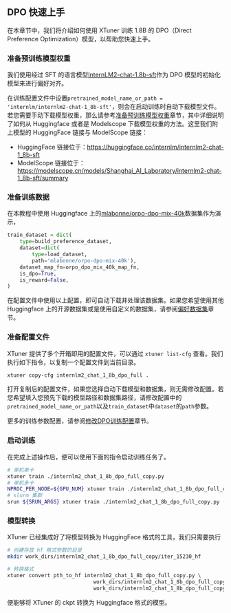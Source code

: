 ## DPO 快速上手

在本章节中，我们将介绍如何使用 XTuner 训练 1.8B 的 DPO（Direct Preference Optimization）模型，以帮助您快速上手。

### 准备预训练模型权重

我们使用经过 SFT 的语言模型[InternLM2-chat-1.8b-sft](https://huggingface.co/internlm/internlm2-chat-1_8b-sft)作为 DPO 模型的初始化模型来进行偏好对齐。

在训练配置文件中设置`pretrained_model_name_or_path = 'internlm/internlm2-chat-1_8b-sft'`，则会在启动训练时自动下载模型文件。若您需要手动下载模型权重，那么请参考[准备预训练模型权重](https://xtuner.readthedocs.io/zh-cn/latest/preparation/pretrained_model.html)章节，其中详细说明了如何从 Huggingface 或者是 Modelscope 下载模型权重的方法。这里我们附上模型的 HuggingFace 链接与 ModelScope 链接：

- HuggingFace 链接位于：https://huggingface.co/internlm/internlm2-chat-1_8b-sft
- ModelScope 链接位于：https://modelscope.cn/models/Shanghai_AI_Laboratory/internlm2-chat-1_8b-sft/summary

### 准备训练数据

在本教程中使用 Huggingface 上的[mlabonne/orpo-dpo-mix-40k](https://huggingface.co/datasets/mlabonne/orpo-dpo-mix-40k)数据集作为演示，

```python
train_dataset = dict(
    type=build_preference_dataset,
    dataset=dict(
        type=load_dataset,
        path='mlabonne/orpo-dpo-mix-40k'),
    dataset_map_fn=orpo_dpo_mix_40k_map_fn,
    is_dpo=True,
    is_reward=False,
)
```

在配置文件中使用以上配置，即可自动下载并处理该数据集。如果您希望使用其他 Huggingface 上的开源数据集或是使用自定义的数据集，请参阅[偏好数据集](../reward_model/preference_data.md)章节。

### 准备配置文件

XTuner 提供了多个开箱即用的配置文件，可以通过 `xtuner list-cfg` 查看。我们执行如下指令，以复制一个配置文件到当前目录。

```bash
xtuner copy-cfg internlm2_chat_1_8b_dpo_full .
```

打开复制后的配置文件，如果您选择自动下载模型和数据集，则无需修改配置。若您希望填入您预先下载的模型路径和数据集路径，请修改配置中的`pretrained_model_name_or_path`以及`train_dataset`中`dataset`的`path`参数。

更多的训练参数配置，请参阅[修改DPO训练配置](./modify_settings.md)章节。

### 启动训练

在完成上述操作后，便可以使用下面的指令启动训练任务了。

```bash
# 单机单卡
xtuner train ./internlm2_chat_1_8b_dpo_full_copy.py
# 单机多卡
NPROC_PER_NODE=${GPU_NUM} xtuner train ./internlm2_chat_1_8b_dpo_full_copy.py
# slurm 集群
srun ${SRUN_ARGS} xtuner train ./internlm2_chat_1_8b_dpo_full_copy.py --launcher slurm
```

### 模型转换

XTuner 已经集成好了将模型转换为 HuggingFace 格式的工具，我们只需要执行

```bash
# 创建存放 hf 格式参数的目录
mkdir work_dirs/internlm2_chat_1_8b_dpo_full_copy/iter_15230_hf

# 转换格式
xtuner convert pth_to_hf internlm2_chat_1_8b_dpo_full_copy.py \
                            work_dirs/internlm2_chat_1_8b_dpo_full_copy.py/iter_15230.pth \
                            work_dirs/internlm2_chat_1_8b_dpo_full_copy.py/iter_15230_hf
```

便能够将 XTuner 的 ckpt 转换为 Huggingface 格式的模型。
